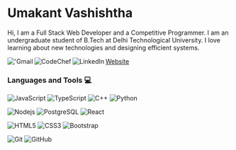 # Umakant Vashishtha 
Hi, I am a Full Stack Web Developer and a Competitive Programmer. I am an undergraduate student of B.Tech at Delhi Technological University. I love learning about new technologies and designing efficient systems.


<a href="https://umakantv.com">
  Website
</a>
<a href="mailto:umakantvashishtha98@gmail.com">
  <img align="left" alt="'Gmail" src="https://img.shields.io/badge/-Gmail-black?style=flat&logo=gmail" />
</a>
<a href="https://www.codechef.com/users/ranchov007">
  <img align="left" alt="CodeChef" src="https://img.shields.io/badge/-Codechef-black?style=flat&logo=codechef" />
</a>
<a href="https://www.linkedin.com/in/umakant-vashishtha/">
  <img align="left" alt="LinkedIn" src="https://img.shields.io/badge/-Linkedin-black?style=flat&logo=linkedin" />
</a>


### Languages and Tools :computer:

![JavaScript](https://img.shields.io/badge/-JavaScript-black?style=flat&logo=javascript)
![TypeScript](https://img.shields.io/badge/-TypeScript-black?style=flat&logo=typescript)
![C++](https://img.shields.io/badge/-C++-00599C?style=flat&logo=c++) 
![Python](https://img.shields.io/badge/-Python-black?style=flat&logo=python)

![Nodejs](https://img.shields.io/badge/-Nodejs-black?style=flat&logo=Node.js& )
![PostgreSQL](https://img.shields.io/badge/-PostgreSQL-336791?style=flat&logo=postgresql& ) 
![React](https://img.shields.io/badge/-React-black?style=flat&logo=react& )

![HTML5](https://img.shields.io/badge/-HTML5-E34F26?style=flat&logo=html5&logoColor=white& ) 
![CSS3](https://img.shields.io/badge/-CSS3-1572B6?style=flat&logo=css3& ) 
![Bootstrap](https://img.shields.io/badge/-Bootstrap-563D7C?style=flat&logo=bootstrap& )  


![Git](https://img.shields.io/badge/-Git-black?style=flat&logo=git& )
![GitHub](https://img.shields.io/badge/-GitHub-181717?style=flat&logo=github& )
